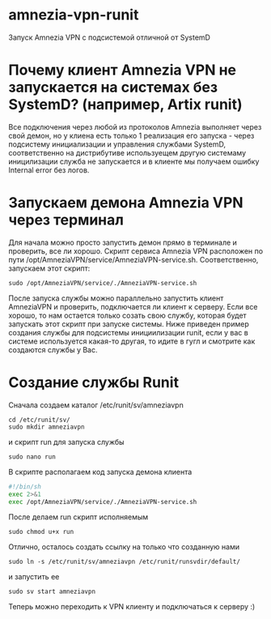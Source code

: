 # amnezia-vpn-runit
Запуск Amnezia VPN с подсистемой отличной от SystemD

# Почему клиент Amnezia VPN не запускается на системах без SystemD? (например, Artix runit)
Все подключения через любой из протоколов Amnezia выполняет через свой демон, но у клиена есть только 1 реализация его запуска - через подсистему инициализации и управления службами SystemD, соответственно на дистрибутиве используещем другую системаму иницилизации служба не запускается и в клиенте мы получаем ошибку Internal error без логов.

# Запускаем демона Amnezia VPN через терминал
Для начала можно просто запустить демон прямо в терминале и проверить, все ли хорошо. Скрипт сервиса Amnezia VPN расположен по пути /opt/AmneziaVPN/service/AmneziaVPN-service.sh. Соответственно, запускаем этот скрипт:
```shell
sudo /opt/AmneziaVPN/service/./AmneziaVPN-service.sh
```
После запуска службы можно параллельно запустить клиент AmneziaVPN и проверить, подключается ли клиент к серверу. Если все хорошо, то нам остается только созать свою службу, которая будет запускать этот скрипт при запуске системы. Ниже приведен пример создания службы для подсистемы инициилизации runit, если у вас в системе используется какая-то другая, то идите в гугл и смотрите как создаются службы у Вас.

# Создание службы Runit
Сначала создаем каталог /etc/runit/sv/amneziavpn
```shell
cd /etc/runit/sv/
sudo mkdir amneziavpn
```
и скрипт run для запуска службы
```shell
sudo nano run
```
В скрипте располагаем код запуска демона клиента

```bash
#!/bin/sh
exec 2>&1
exec /opt/AmneziaVPN/service/./AmneziaVPN-service.sh
```
После делаем run скрипт исполняемым
```shell
sudo chmod u+x run
```
Отлично, осталось создать ссылку на только что созданную нами
```shell
sudo ln -s /etc/runit/sv/amneziavpn /etc/runit/runsvdir/default/
```
и запустить ее
```shell
sudo sv start amneziavpn
```
Теперь можно переходить к VPN клиенту и подключаться к серверу :)
